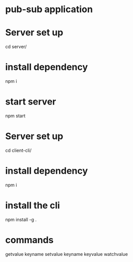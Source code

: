 # pub-sub application
# Server set up
cd server/
# install dependency
npm i
# start server
npm start

# Server set up
cd client-cli/
# install dependency
npm i
# install the cli
npm install -g .
# commands
getvalue keyname
setvalue keyname keyvalue
watchvalue

